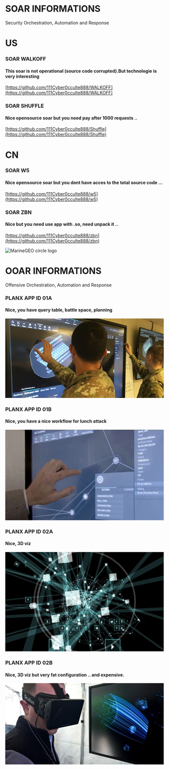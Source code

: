 # SOAR INFORMATIONS

Security Orchestration, Automation and Response
# US
### SOAR WALKOFF
#### This soar is not operational (source code corrupted).But technologie is very interesting 
[https://github.com/111Cyber0cculte888/WALKOFF](https://github.com/111Cyber0cculte888/WALKOFF)

### SOAR SHUFFLE 
#### Nice opensource soar but you need pay after 1000 requests ..  
[https://github.com/111Cyber0cculte888/Shuffle](https://github.com/111Cyber0cculte888/Shuffle)

# CN
### SOAR W5
#### Nice opensource soar but you dont have acces to the total source code ... 
[https://github.com/111Cyber0cculte888/w5](https://github.com/111Cyber0cculte888/w5)

### SOAR ZBN
#### Nice but you need use app with .so, need unpack it .. 
[https://github.com/111Cyber0cculte888/zbn](https://github.com/111Cyber0cculte888/zbn)


![MarineGEO circle logo](/assets/img/MarineGEO_logo.png "MarineGEO logo")


# OOAR INFORMATIONS

Offensive Orchestration, Automation and Response

### PLANX APP ID 01A
#### Nice, you have query table, battle space, planning
![PLANX APP ID 01A](https://github.com/111Cyber0cculte888/SOAR_INFORMATIONS/blob/main/work-darpa-troop.jpg "PLANX APP ID 01A")

### PLANX APP ID 01B
#### Nice, you have a nice workflow for lunch attack 
![PLANX APP ID 01B](https://github.com/111Cyber0cculte888/SOAR_INFORMATIONS/blob/main/work-darpa-header2.jpg "PLANX APP ID 01B")

### PLANX APP ID 02A
#### Nice, 3D viz
![PLANX APP ID 02A](https://github.com/111Cyber0cculte888/SOAR_INFORMATIONS/blob/main/work-darpa-header3.jpg "PLANX APP ID 02A")

### PLANX APP ID 02B
#### Nice, 3D viz but very fat configuration .. and expensive.
![PLANX APP ID 02B](https://github.com/111Cyber0cculte888/SOAR_INFORMATIONS/blob/main/darpa_plan_x_oculus_rift-820x420.jpg "PLANX APP ID 02B")

